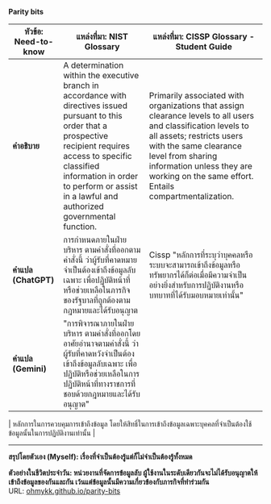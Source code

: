 **Parity bits**

| **หัวข้อ: Need-to-know**    | **แหล่งที่มา: NIST Glossary**  | **แหล่งที่มา: CISSP Glossary - Student Guide**                                                                                                                                   |
|-------------------|--------------------------------------------------------------------------------------------------------------------------------------|----------------------------------------------------------------------------------------------------------------------------------------------------------|
| **คำอธิบาย**     |A determination within the executive branch in accordance with directives issued pursuant to this order that a prospective recipient requires access to specific classified information in order to perform or assist in a lawful and authorized governmental function.  | Primarily associated with organizations that assign clearance levels to all users and classification levels to all assets; restricts users with the same clearance level from sharing information unless they are working on the same effort. Entails compartmentalization.  |
| **คำแปล (ChatGPT)** | การกำหนดภายในฝ่ายบริหาร ตามคำสั่งที่ออกตามคำสั่งนี้ ว่าผู้รับที่คาดหมายจำเป็นต้องเข้าถึงข้อมูลลับเฉพาะ เพื่อปฏิบัติหน้าที่หรือช่วยเหลือในภารกิจของรัฐบาลที่ถูกต้องตามกฎหมายและได้รับอนุญาต | Cissp "หลักการที่ระบุว่าบุคคลหรือระบบจะสามารถเข้าถึงข้อมูลหรือทรัพยากรได้ก็ต่อเมื่อมีความจำเป็นอย่างยิ่งสำหรับการปฏิบัติงานหรือบทบาทที่ได้รับมอบหมายเท่านั้น"    |
| **คำแปล (Gemini)** | "การพิจารณาภายในฝ่ายบริหาร ตามคำสั่งที่ออกโดยอาศัยอำนาจตามคำสั่งนี้ ว่าผู้รับที่คาดหวังจำเป็นต้องเข้าถึงข้อมูลลับเฉพาะ เพื่อปฏิบัติหรือช่วยเหลือในการปฏิบัติหน้าที่ทางราชการที่ชอบด้วยกฎหมายและได้รับอนุญาต"

 | หลักการในการควบคุมการเข้าถึงข้อมูล โดยให้สิทธิ์ในการเข้าถึงข้อมูลเฉพาะบุคคลที่จำเป็นต้องใช้ข้อมูลนั้นในการปฏิบัติงานเท่านั้น |


---

**สรุปโดยตัวเอง (Myself): เรื่องที่จำเป็นต้องรู้แต่ก็ไม่จำเป็นต้องรู้ทั้งหมด**  
 

**ตัวอย่างในชีวิตประจำวัน: หน่วยงานที่จัดการข้อมูลลับ ผู้ใช้งานในระดับเดียวกันจะไม่ได้รับอนุญาตให้เข้าถึงข้อมูลของกันและกัน เว้นแต่ข้อมูลนั้นมีความเกี่ยวข้องกับภารกิจที่ทำร่วมกัน**  
URL: <a href="https://Ohmykk.github.io/">ohmykk.github.io/parity-bits
